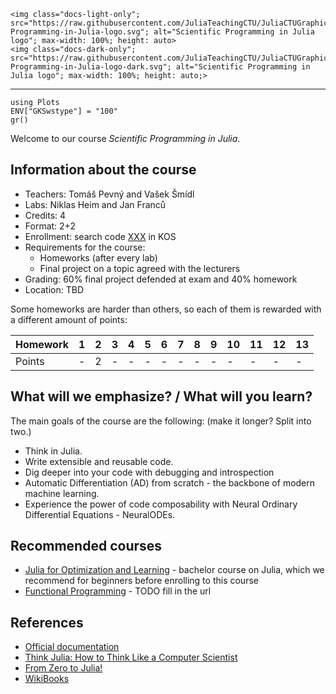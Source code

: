 ```@raw html
<img class="docs-light-only"; src="https://raw.githubusercontent.com/JuliaTeachingCTU/JuliaCTUGraphics/master/logo/Scientific-Programming-in-Julia-logo.svg"; alt="Scientific Programming in Julia logo"; max-width: 100%; height: auto>
<img class="docs-dark-only"; src="https://raw.githubusercontent.com/JuliaTeachingCTU/JuliaCTUGraphics/master/logo/Scientific-Programming-in-Julia-logo-dark.svg"; alt="Scientific Programming in Julia logo"; max-width: 100%; height: auto;>
```

---

```@setup grsetup
using Plots
ENV["GKSwstype"] = "100"
gr()
```

Welcome to our course *Scientific Programming in Julia*.

## Information about the course
- Teachers: Tomáš Pevný and Vašek Šmídl
- Labs: Niklas Heim and Jan Franců
- Credits: 4
- Format: 2+2
- Enrollment: search code [XXX](https://) in KOS
- Requirements for the course:
    - Homeworks (after every lab)
    - Final project on a topic agreed with the lecturers
- Grading: 60% final project defended at exam and 40% homework 
- Location: TBD

Some homeworks are harder than others, so each of them is rewarded with a
different amount of points:

| Homework | 1   | 2   | 3   | 4   | 5   | 6   | 7   | 8   | 9   | 10  | 11  | 12  | 13  |
| :--      | :-- | :-- | :-- | :-- | :-- | :-- | :-- | :-- | :-- | :-- | :-- | :-- | :-- |
| Points   | -   | 2   | -   | -   | -   | -   | -   | -   | -   | -   | -   | -   | -   |


## What will we emphasize? / What will you learn?
The main goals of the course are the following: (make it longer? Split into two.)
- Think in Julia.
- Write extensible and reusable code.
- Dig deeper into your code with debugging and introspection
- Automatic Differentiation (AD) from scratch - the backbone of modern machine learning.
- Experience the power of code composability with Neural Ordinary Differential Equations - NeuralODEs.


## Recommended courses
- [Julia for Optimization and Learning](https://juliateachingctu.github.io/Julia-for-Optimization-and-Learning/dev/) - bachelor course on Julia, which we recommend for beginners before enrolling to this course
- [Functional Programming](https://) - TODO fill in the url


## References

- [Official documentation](https://docs.julialang.org/en/v1/)
- [Think Julia: How to Think Like a Computer Scientist](https://benlauwens.github.io/ThinkJulia.jl/latest/book.html#chap01)
- [From Zero to Julia!](https://techytok.com/from-zero-to-julia/)
- [WikiBooks](https://en.wikibooks.org/wiki/Introducing_Julia)
